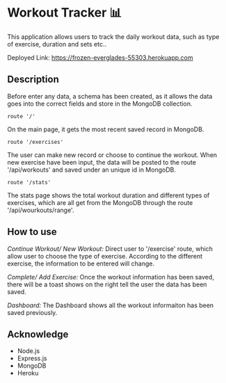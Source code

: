 # Workout Tracker 📊

This application allows users to track the daily workout data, such as type of exercise, duration and sets etc..

Deployed Link: https://frozen-everglades-55303.herokuapp.com

## Description
Before enter any data, a schema has been created, as it allows the data goes into the correct fields and store in the MongoDB collection.

```
route '/'
```
On the main page, it gets the most recent saved record in MongoDB. 

```
route '/exercises'
```

The user can make new record or choose to continue the workout. When new exercise have been input, the data will be posted to the route '/api/workouts' and saved under an unique id in MongoDB.

```
route '/stats'
```

The stats page shows the total workout duration and different types of exercises, which are all get from the MongoDB through the route '/api/wourkouts/range'.

## How to use
*Continue Workout/ New Workout:*
Direct user to '/exercise' route, which allow user to choose the type of exercise. According to the different exercise, the information to be entered will change.

*Complete/ Add Exercise:*
Once the workout information has been saved, there will be a toast shows on the right tell the user the data has been saved.

*Dashboard:*
The Dashboard shows all the workout informaiton has been saved previously.

## Acknowledge
- Node.js
- Express.js
- MongoDB
- Heroku





